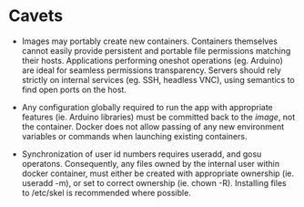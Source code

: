 # Cavets

* Images may portably create new containers. Containers themselves cannot easily provide persistent and portable file permissions matching their hosts. Applications performing oneshot operations (eg. Arduino) are ideal for seamless permissions transparency. Servers should rely strictly on internal services (eg. SSH, headless VNC), using semantics to find open ports on the host.

* Any configuration globally required to run the app with appropriate features (ie. Arduino libraries) must be committed back to the *image*, not the container. Docker does not allow passing of any new environment variables or commands when launching existing containers.

* Synchronization of user id numbers requires useradd, and gosu operatons. Consequently, any files owned by the internal user within docker container, must either be created with appropriate ownership (ie. useradd -m), or set to correct ownership (ie. chown -R). Installing files to /etc/skel is recommended where possible.

